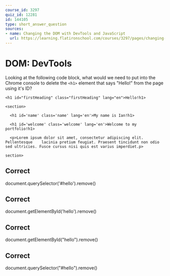 ```yaml
---
course_id: 3297
quiz_id: 12281
id: 144105
type: short_answer_question
sources:
- name: Changing the DOM with DevTools and JavaScript
  url: https://learning.flatironschool.com/courses/3297/pages/changing-the-dom-with-devtools-and-javascript?module_item_id=143595
---
```


# DOM: DevTools

Looking at the following code block, what would we need to put into the Chrome console to delete the `<h1>` element that says "Hello!" from the page using it's ID?

`<h1 id="firstHeading" class="firstHeading" lang="en">Hello!h1>`

`<section>`

`  <h1 id='name' class='name' lang='en'>My name is Ian!h1>`

`  <h1 id='welcome' class='welcome' lang='en'>Welcome to my portfolio!h1>`

`  <p>Lorem ipsum dolor sit amet, consectetur adipiscing elit. Pellentesque    lacinia pretium feugiat. Praesent tincidunt non odio sed ultricies. Fusce cursus nisi quis est varius imperdiet.p>`

`section>`

## Correct

document.querySelector('#hello').remove()

## Correct

document.getElementById('hello').remove()

## Correct

document.getElementById("hello").remove()

## Correct

document.querySelector("#hello").remove()
